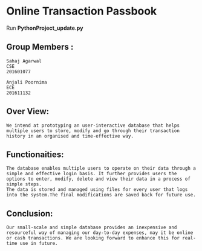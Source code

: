 # Online Transaction Passbook

Run **PythonProject_update.py**

## Group Members :
	Sahaj Agarwal
	CSE
	201601077

	Anjali Poornima
	ECE
	201611132
  
## Over View:
	We intend at prototyping an user-interactive database that helps multiple users to store, modify and go through their transaction history in an organised and time-effective way.

## Functionaities:
	The database enables multiple users to operate on their data through a simple and effective login basis. It further provides users the options to enter, modify, delete and view their data in a process of simple steps.
	The data is stored and managed using files for every user that logs into the system.The final modifications are saved back for future use.

## Conclusion:
	Our small-scale and simple database provides an inexpensive and resourceful way of managing our day-to-day expenses, may it be online or cash transactions. We are looking forward to enhance this for real-time use in future. 
		
